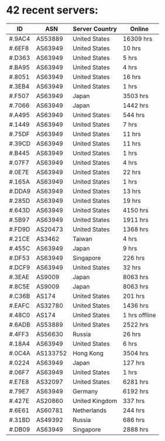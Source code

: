 # 42 recent servers:

| ID | ASN | Server Country | Online |
| ------ | ------ | ------ | ------ |
| #.9AC4 | AS53889 | United States | 16309 hrs |
| #.6EF8 | AS63949 | United States | 10 hrs |
| #.D363 | AS63949 | United States | 5 hrs |
| #.BA95 | AS63949 | United States | 4 hrs |
| #.8051 | AS63949 | United States | 16 hrs |
| #.3EB4 | AS63949 | United States | 1 hrs |
| #.F507 | AS63949 | Japan | 3503 hrs |
| #.7066 | AS63949 | Japan | 1442 hrs |
| #.A495 | AS63949 | United States | 544 hrs |
| #.1449 | AS63949 | United States | 7 hrs |
| #.75DF | AS63949 | United States | 11 hrs |
| #.39CD | AS63949 | United States | 11 hrs |
| #.B445 | AS63949 | United States | 1 hrs |
| #.07F7 | AS63949 | United States | 4 hrs |
| #.0E7E | AS63949 | United States | 22 hrs |
| #.165A | AS63949 | United States | 1 hrs |
| #.DDA9 | AS63949 | United States | 13 hrs |
| #.285D | AS63949 | United States | 19 hrs |
| #.643D | AS63949 | United States | 4150 hrs |
| #.5B97 | AS63949 | United States | 1911 hrs |
| #.FD9D | AS20473 | United States | 1368 hrs |
| #.21CE | AS3462 | Taiwan | 4 hrs |
| #.455C | AS63949 | Japan | 9 hrs |
| #.DF53 | AS63949 | Singapore | 226 hrs |
| #.DCF9 | AS63949 | United States | 32 hrs |
| #.3EAE | AS9009 | Japan | 8063 hrs |
| #.8C5E | AS9009 | Japan | 8063 hrs |
| #.C36B | AS174 | United States | 201 hrs |
| #.EAFC | AS32780 | United States | 1436 hrs |
| #.48C0 | AS174 | United States | 1 hrs offline |
| #.6ADB | AS53889 | United States | 2522 hrs |
| #.4FF3 | AS56630 | Russia | 26 hrs |
| #.18A4 | AS63949 | United States | 6 hrs |
| #.0C4A | AS133752 | Hong Kong | 3504 hrs |
| #.0224 | AS63949 | Japan | 127 hrs |
| #.06F7 | AS63949 | United States | 1 hrs |
| #.E7E8 | AS32097 | United States | 6281 hrs |
| #.79E7 | AS63949 | Germany | 6192 hrs |
| #.427E | AS20860 | United Kingdom | 337 hrs |
| #.6E61 | AS60781 | Netherlands | 244 hrs |
| #.31BD | AS49392 | Russia | 686 hrs |
| #.DB09 | AS63949 | Singapore | 2888 hrs |

